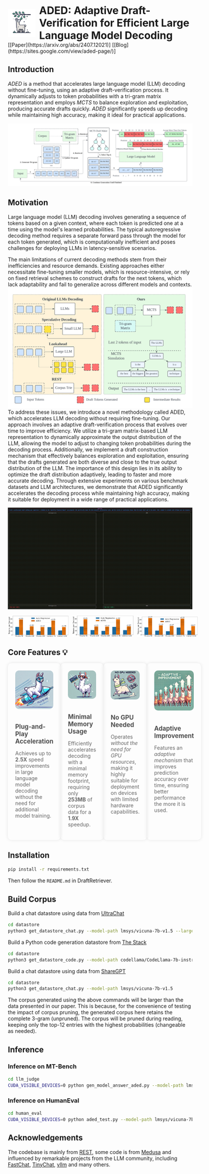 <div style="display: flex; align-items: center;">
    <img src="./media/logo.png" width="15%" alt="ADED logo" style="margin-right: 10px;">
    <h1 style="margin: 0;">ADED: Adaptive Draft-Verification for Efficient Large Language Model Decoding</h1>
</div>
[[Paper](https://arxiv.org/abs/2407.12021)] [[Blog](https://sites.google.com/view/aded-page/)]

## Introduction

*ADED* is a method that accelerates large language model (LLM) decoding without fine-tuning, using an adaptive draft-verification process. It dynamically adjusts to token probabilities with a tri-gram matrix representation and employs *MCTS* to balance exploration and exploitation, producing accurate drafts quickly. *ADED* significantly speeds up decoding while maintaining high accuracy, making it ideal for practical applications.

![speed](./media/full_proc.svg)

## Motivation

Large language model (LLM) decoding involves generating a sequence of tokens based on a given context, where each token is predicted one at a time using the model's learned probabilities. The typical autoregressive decoding method requires a separate forward pass through the model for each token generated, which is computationally inefficient and poses challenges for deploying LLMs in latency-sensitive scenarios. 

The main limitations of current decoding methods stem from their inefficiencies and resource demands. Existing approaches either necessitate fine-tuning smaller models, which is resource-intensive, or rely on fixed retrieval schemes to construct drafts for the next tokens, which lack adaptability and fail to generalize across different models and contexts. 
![speed](./media/cmp.svg)
To address these issues, we introduce a novel methodology called ADED, which accelerates LLM decoding without requiring fine-tuning. Our approach involves an adaptive draft-verification process that evolves over time to improve efficiency. We utilize a tri-gram matrix-based LLM representation to dynamically approximate the output distribution of the LLM, allowing the model to adjust to changing token probabilities during the decoding process. Additionally, we implement a draft construction mechanism that effectively balances exploration and exploitation, ensuring that the drafts generated are both diverse and close to the true output distribution of the LLM. The importance of this design lies in its ability to optimize the draft distribution adaptively, leading to faster and more accurate decoding. Through extensive experiments on various benchmark datasets and LLM architectures, we demonstrate that ADED significantly accelerates the decoding process while maintaining high accuracy, making it suitable for deployment in a wide range of practical applications.

![speed](./media/speedup.gif)
<div style="display: flex; align-items: center;">
    <img src="./media/mt_bench_data.png" width="33%" alt="ADED logo" style="margin-right: 10px;">
    <img src="./media/alpaca_data.png" width="33%" alt="ADED logo" style="margin-right: 10px;">
    <img src="./media/human_data.png" width="33%" alt="ADED logo" style="margin-right: 10px;">
</div>

## Core Features 💡

<div style="display: flex; justify-content: space-between; max-width: 1200px; margin: 0 auto;">

  <div style="display: flex; align-items: center;; box-shadow: 0 0 10px rgba(0, 0, 0, 0.1); padding: 20px; border-radius: 10px; display: flex; flex-direction: column; align-items: center;">
    <img src="./media/plugin.png" alt="Plug-and-Play Acceleration" style="max-width: 100%; border-radius: 10px;">
    <div style="text-align: left; margin-top: 15px;">
      <h3 style="font-size: 1.2em; margin-bottom: 10px; color: #4e4e4e;">Plug-and-Play Acceleration</h3>
      <p style="font-size: 1em; color: #666;">Achieves up to <strong>2.5X</strong> speed improvements in large language model decoding without the need for additional model training.</p>
    </div>
  </div>

  <div style="display: flex; box-shadow: 0 0 10px rgba(0, 0, 0, 0.1); padding: 20px; border-radius: 10px; display: flex; flex-direction: column; align-items: center;">
    <img src="./media/ram.png" alt="Minimal Memory Usage" style="max-width: 100%; border-radius: 10px;">
    <div style="text-align: left; margin-top: 15px;">
      <h3 style="font-size: 1.2em; margin-bottom: 10px; color: #4e4e4e;">Minimal Memory Usage</h3>
      <p style="font-size: 1em; color: #666;">Efficiently accelerates decoding with a minimal memory footprint, requiring only <strong>253MB</strong> of corpus data for a <strong>1.9X</strong> speedup.</p>
    </div>
  </div>

  <div style="display: flex; box-shadow: 0 0 10px rgba(0, 0, 0, 0.1); padding: 20px; border-radius: 10px; display: flex; flex-direction: column; align-items: center;">
    <img src="./media/gpu.png" alt="No GPU Needed" style="max-width: 100%; border-radius: 10px;">
    <div style="text-align: left; margin-top: 15px;">
      <h3 style="font-size: 1.2em; margin-bottom: 10px; color: #4e4e4e;">No GPU Needed</h3>
      <p style="font-size: 1em; color: #666;">Operates <em>without the need for GPU resources</em>, making it highly suitable for deployment on devices with limited hardware capabilities.</p>
    </div>
  </div>

  <div style="display: flex; box-shadow: 0 0 10px rgba(0, 0, 0, 0.1); padding: 20px; border-radius: 10px; display: flex; flex-direction: column; align-items: center;">
    <img src="./media/adp.png" alt="Adaptive Improvement" style="max-width: 100%; border-radius: 10px;">
    <div style="text-align: left; margin-top: 15px;">
      <h3 style="font-size: 1.2em; margin-bottom: 10px; color: #4e4e4e;">Adaptive Improvement</h3>
      <p style="font-size: 1em; color: #666;">Features an <em>adaptive mechanism</em> that improves prediction accuracy over time, ensuring better performance the more it is used.</p>
    </div>
  </div>

</div>


<!-- + **Plug-and-Play Acceleration**: Achieves up to **2.5X** speed improvements in large language model decoding without the need for additional model training. 

+ **Minimal Memory Usage**: Efficiently accelerates decoding with a minimal memory footprint, requiring only **253MB** of corpus data for a **1.9X** speedup. 

+ **No GPU Needed**: Operates **without the need for GPU resources**, making it highly suitable for deployment on devices with limited hardware capabilities. 


+ **Adaptive Improvement**: Features an **adaptive mechanism** that improves prediction accuracy over time, ensuring better performance the more it is used.  -->

## Installation
```bash
pip install -r requirements.txt
```
Then follow the `README.md` in DraftRetriever.

## Build Corpus

Build a chat datastore using data from [UltraChat](https://huggingface.co/datasets/stingning/ultrachat) 
```bash
cd datastore
python3 get_datastore_chat.py --model-path lmsys/vicuna-7b-v1.5 --large-datastore True 
```
Build a Python code generation datastore from [The Stack](https://huggingface.co/datasets/bigcode/the-stack) 
```bash
cd datastore
python3 get_datastore_code.py --model-path codellama/CodeLlama-7b-instruct-hf --large-datastore True 
```
Build a chat datastore using data from [ShareGPT](https://huggingface.co/datasets/Aeala/ShareGPT_Vicuna_unfiltered)
```bash
cd datastore
python3 get_datastore_chat.py --model-path lmsys/vicuna-7b-v1.5 
```


The corpus generated using the above commands will be larger than the data presented in our paper. This is because, for the convenience of testing the impact of corpus pruning, the generated corpus here retains the complete 3-gram (unpruned). The corpus will be pruned during reading, keeping only the top-12 entries with the highest probabilities (changeable as needed).

## Inference

### Inference on MT-Bench
```bash
cd llm_judge
CUDA_VISIBLE_DEVICES=0 python gen_model_answer_aded.py --model-path lmsys/vicuna-7b-v1.5 --model-id vicuna-7b-v1.5 --datastore-path ../datastore/datastore_chat_large.idx
```

### Inference on HumanEval
```bash
cd human_eval
CUDA_VISIBLE_DEVICES=0 python aded_test.py --model-path lmsys/vicuna-7b-v1.5 --datastore-path ../datastore/datastore_stack_large.idx
```


## Acknowledgements
The codebase is mainly from [REST](https://github.com/FasterDecoding/REST), some code is from [Medusa](https://github.com/FasterDecoding/Medusa) and influenced by remarkable projects from the LLM community, including [FastChat](https://github.com/lm-sys/FastChat), [TinyChat](https://github.com/mit-han-lab/llm-awq/tree/main/), [vllm](https://github.com/vllm-project/vllm) and many others.

